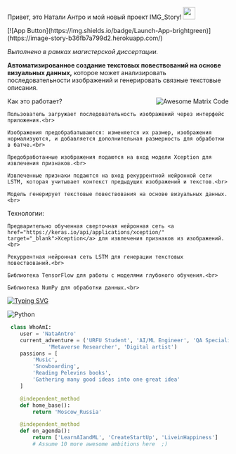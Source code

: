 Привет, это Натали Антро и мой новый проект IMG_Story! <img src="https://media.giphy.com/media/hvRJCLFzcasrR4ia7z/giphy.gif" width="28px" height="28px">
<p>
[![App Button](https://img.shields.io/badge/Launch-App-brightgreen)](https://image-story-b36fb7a799d2.herokuapp.com/)
<p>
<i>Выполнено в рамках магистерской диссертации. </i>
<p>
<b>Автоматизированное создание текстовых повествований на основе визуальных данных,</b> которое может анализировать последовательности изображений и генерировать связные текстовые описания.
<p>
<img src='https://github.com/MarikIshtar007/MarikIshtar007/blob/master/images/matrix.gif' alt='Awesome Matrix Code' align='right'/>
<p>
Как это работает?
<p>

    Пользователь загружает последовательность изображений через интерфейс приложения.<br>

    Изображения предобрабатываются: изменяется их размер, изображения нормализуются, и добавляется дополнительная размерность для обработки в батче.<br>

    Предобработанные изображения подаются на вход модели Xception для извлечения признаков.<br>

    Извлеченные признаки подаются на вход рекуррентной нейронной сети LSTM, которая учитывает контекст предыдущих изображений и текстов.<br>

    Модель генерирует текстовые повествования на основе визуальных данных.<br>

<p>
Технологии:
<p>

    Предварительно обученная сверточная нейронная сеть <a href="https://keras.io/api/applications/xception/" target="_blank">Xception</a> для извлечения признаков из изображений.<br>

    Рекуррентная нейронная сеть LSTM для генерации текстовых повествований.<br>

    Библиотека TensorFlow для работы с моделями глубокого обучения.<br>

    Библиотека NumPy для обработки данных.<br>

<p>

[![Typing SVG](https://readme-typing-svg.herokuapp.com?color=%2336BCF7&lines=Seq+2+Seq)](https://git.io/typing-svg)
 
 ![Python](https://img.shields.io/badge/python-3670A0?style=for-the-badge&logo=python&logoColor=ffdd54)

```python
 class WhoAmI:
    user = 'NataAntro'
    current_adventure = ('URFU Student', 'AI/ML Engineer', 'QA Specialist (BaccaSoft)', 
			 'Metaverse Researcher', 'Digital artist')
    passions = [
        'Music',
        'Snowboarding',
        'Reading Pelevins books',
        'Gathering many good ideas into one great idea'
    ]

    @independent_method
    def home_base():
        return 'Moscow_Russia'

    @independent_method
    def on_agenda():
        return ['LearnAIandML', 'CreateStartUp', 'LiveinHappiness']
        # Assume 10 more awesome ambitions here  ;)

	
 ```
